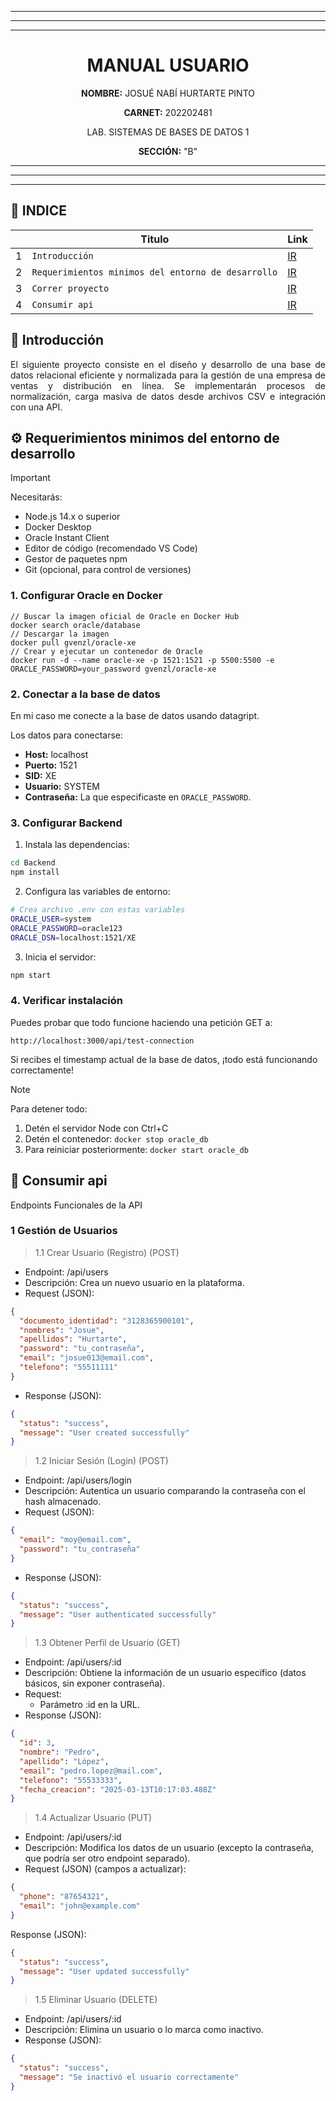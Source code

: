 
---
---
---

<h1 align="center">MANUAL USUARIO</h1>
  <p align="center"><strong>NOMBRE:</strong> JOSUÉ NABÍ HURTARTE PINTO</p>
  <p align="center"><strong>CARNET:</strong> 202202481</p>
  <p align="center">LAB. SISTEMAS DE BASES DE DATOS 1</p>
  <p align="center"><strong>SECCIÓN:</strong> "B"</p>


---
---
---

## <a name="indice">📅 INDICE

|     | Titulo                                             | Link         |
| --- | -------------------------------------------------- | ------------ |
| 1   | `Introducción`                                     | [IR](#intro) |
| 2   | `Requerimientos minimos del entorno de desarrollo` | [IR](#req)   |
| 3   | `Correr proyecto`                                  | [IR](#run)   |
| 4   | `Consumir api`                                     | [IR](#api)   |

## <a name="intro">📄 Introducción
<p align="justify">
El siguiente proyecto consiste en el diseño y desarrollo de una base de datos relacional eficiente y normalizada para la gestión de una empresa de ventas y distribución en línea. Se implementarán procesos de normalización, carga masiva de datos desde archivos CSV e integración con una API. 
</p>

## <a name="req">⚙️ Requerimientos minimos del entorno de desarrollo

> [!IMPORTANT]
> Necesitarás:
> - Node.js 14.x o superior
> - Docker Desktop
> - Oracle Instant Client
> - Editor de código (recomendado VS Code)
> - Gestor de paquetes npm
> - Git (opcional, para control de versiones)

### 1. Configurar Oracle en Docker

```
// Buscar la imagen oficial de Oracle en Docker Hub
docker search oracle/database 
// Descargar la imagen
docker pull gvenzl/oracle-xe 
// Crear y ejecutar un contenedor de Oracle
docker run -d --name oracle-xe -p 1521:1521 -p 5500:5500 -e ORACLE_PASSWORD=your_password gvenzl/oracle-xe 
```

### 2. Conectar a la base de datos

En mi caso me conecte a la base de datos usando datagript.

Los datos para conectarse:

- **Host:** localhost
- **Puerto:** 1521
- **SID:** XE
- **Usuario:** SYSTEM
- **Contraseña:** La que especificaste en `ORACLE_PASSWORD`.

### 3. Configurar Backend

1. Instala las dependencias:
```sh
cd Backend
npm install
```

2. Configura las variables de entorno:
```sh
# Crea archivo .env con estas variables
ORACLE_USER=system
ORACLE_PASSWORD=oracle123
ORACLE_DSN=localhost:1521/XE
```

3. Inicia el servidor:
```sh
npm start
```

### 4. Verificar instalación

Puedes probar que todo funcione haciendo una petición GET a:
```
http://localhost:3000/api/test-connection
```

Si recibes el timestamp actual de la base de datos, ¡todo está funcionando correctamente!

> [!NOTE]
> Para detener todo:
> 1. Detén el servidor Node con Ctrl+C
> 2. Detén el contenedor: `docker stop oracle_db`
> 3. Para reiniciar posteriormente: `docker start oracle_db`

## <a name="api">📅 Consumir api

Endpoints Funcionales de la API

### 1 Gestión de Usuarios

> 1.1 Crear Usuario (Registro) (POST)
 - Endpoint: /api/users 
 - Descripción: Crea un nuevo usuario en la plataforma. 
 - Request (JSON): 
```json
{
  "documento_identidad": "3128365900101",
  "nombres": "Josue",
  "apellidos": "Hurtarte",
  "password": "tu_contraseña",
  "email": "josue013@email.com",
  "telefono": "55511111"
}
```
- Response (JSON):
```json
{
  "status": "success",
  "message": "User created successfully"
}
```

> 1.2 Iniciar Sesión (Login) (POST) 

- Endpoint: /api/users/login 
- Descripción: Autentica un usuario comparando la contraseña con el hash 
almacenado. 
- Request (JSON):

```json
{
  "email": "moy@email.com",
  "password": "tu_contraseña"
}
```
- Response (JSON):
```json
{
  "status": "success",
  "message": "User authenticated successfully"
}
```

> 1.3 Obtener Perfil de Usuario (GET)

- Endpoint: /api/users/:id 
- Descripción: Obtiene la información de un usuario específico (datos básicos, sin exponer contraseña).
- Request: 
   - Parámetro :id en la URL. 
- Response (JSON):
```json
{
  "id": 3,
  "nombre": "Pedro",
  "apellido": "López",
  "email": "pedro.lopez@mail.com",
  "telefono": "55533333",
  "fecha_creacion": "2025-03-13T10:17:03.488Z"
}
```

> 1.4 Actualizar Usuario (PUT)

- Endpoint: /api/users/:id 
- Descripción: Modifica los datos de un usuario (excepto la contraseña, que podría ser otro endpoint separado). 
- Request (JSON) (campos a actualizar):
```json
{ 
  "phone": "87654321", 
  "email": "john@example.com" 
} 
```

Response (JSON):
```json
{ 
  "status": "success", 
  "message": "User updated successfully"
} 
```

> 1.5 Eliminar Usuario (DELETE)

- Endpoint: /api/users/:id 
- Descripción: Elimina un usuario o lo marca como inactivo. 
- Response (JSON): 
```json
{ 
  "status": "success", 
  "message": "Se inactivó el usuario correctamente"
} 

